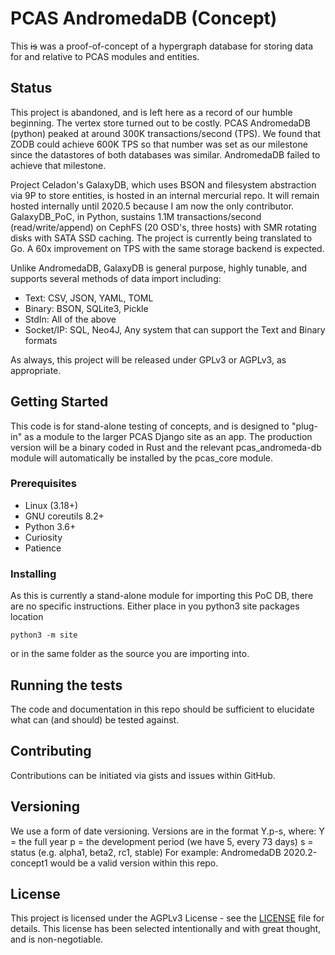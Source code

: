 # PCAS AndromedaDB (Concept)

This ~~is~~ was a proof-of-concept of a hypergraph database for storing data for and
relative to PCAS modules and entities.

## Status
This project is abandoned, and is left here as a record of our humble beginning.  The vertex store turned out to be costly.  PCAS AndromedaDB (python) peaked at around 300K transactions/second (TPS).  We found that ZODB could achieve 600K TPS so that number was set as our milestone since the datastores of both databases was similar.  AndromedaDB failed to achieve that milestone.  

Project Celadon's GalaxyDB, which uses BSON and filesystem abstraction via 9P to store entities, is hosted in an internal mercurial repo. It will remain hosted internally until 2020.5 because I am now the only contributor.  GalaxyDB_PoC, in Python, sustains 1.1M transactions/second (read/write/append) on CephFS (20 OSD's, three hosts) with SMR rotating disks with SATA SSD caching.
The project is currently being translated to Go.  A 60x improvement on TPS with the same storage backend is expected.

Unlike AndromedaDB, GalaxyDB is general purpose, highly tunable, and supports several methods of data import including:
 * Text: CSV, JSON, YAML, TOML
 * Binary: BSON, SQLite3, Pickle
 * StdIn: All of the above
 * Socket/IP: SQL, Neo4J, Any system that can support the Text and Binary formats

As always, this project will be released under GPLv3 or AGPLv3, as appropriate.

## Getting Started

This code is for stand-alone testing of concepts, and is designed to "plug-in"
as a module to the larger PCAS Django site as an app.  The production version
will be a binary coded in Rust and the relevant pcas_andromeda-db module will
automatically be installed by the pcas_core module.

### Prerequisites

* Linux (3.18+)
* GNU coreutils 8.2+
* Python 3.6+
* Curiosity
* Patience

### Installing

As this is currently a stand-alone module for importing this PoC DB, there are
no specific instructions.  Either place in you python3 site packages location
```
python3 -m site
```
or in the same folder as the source you are importing into.

## Running the tests

The code and documentation in this repo should be sufficient to elucidate what
can (and should) be tested against.

## Contributing

Contributions can be initiated via gists and issues within GitHub.

## Versioning

We use a form of date versioning.  Versions are in the format Y.p-s, where:
Y = the full year
p = the development period (we have 5, every 73 days)
s = status (e.g. alpha1, beta2, rc1, stable)
For example:
AndromedaDB 2020.2-concept1 would be a valid version within this repo.

## License

This project is licensed under the AGPLv3 License - see the [LICENSE](LICENSE) file for details.  This license has been selected intentionally and with great thought,
and is non-negotiable.
